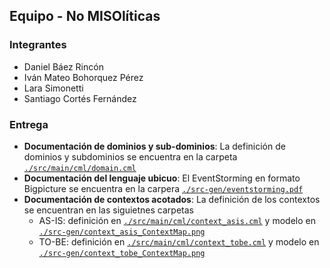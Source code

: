 ## Equipo - No MISOlíticas

### Integrantes

* Daniel Báez Rincón
* Iván Mateo Bohorquez Pérez
* Lara Simonetti
* Santiago Cortés Fernández

### Entrega

* **Documentación de dominios y sub-dominios**: La definición de dominios y subdominios se encuentra en la carpeta [`./src/main/cml/domain.cml`](./src/main/cml/domain.cml)
* **Documentación del lenguaje ubicuo**: El EventStorming en formato Bigpicture se encuentra en la carpera [`./src-gen/eventstorming.pdf`](./src-gen/eventstorming.pdf)
* **Documentación de contextos acotados**: La definición de los contextos se encuentran en las siguietnes carpetas
    * AS-IS: definición en [`./src/main/cml/context_asis.cml`](./src/main/cml/context_asis.cml) y modelo en [`./src-gen/context_asis_ContextMap.png`](./src-gen/context_asis_ContextMap.png)
    * TO-BE: definición en [`./src/main/cml/context_tobe.cml`](./src/main/cml/context_tobe.cml) y modelo en [`./src-gen/context_tobe_ContextMap.png`](./src-gen/context_tobe_ContextMap.png)
